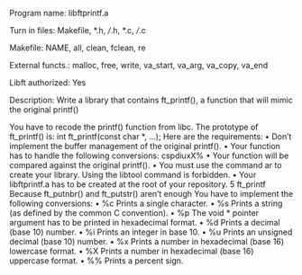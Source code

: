 Program name: libftprintf.a

Turn in files: Makefile, *.h, */*.h, *.c, */*.c

Makefile: NAME, all, clean, fclean, re

External functs.: malloc, free, write,
va_start, va_arg, va_copy, va_end

Libft authorized: Yes

Description: Write a library that contains ft_printf(), a
function that will mimic the original printf()

You have to recode the printf() function from libc.
The prototype of ft_printf() is:
int ft_printf(const char *, ...);
Here are the requirements:
• Don’t implement the buffer management of the original printf().
• Your function has to handle the following conversions: cspdiuxX%
• Your function will be compared against the original printf().
• You must use the command ar to create your library.
Using the libtool command is forbidden.
• Your libftprintf.a has to be created at the root of your repository.
5
ft_printf Because ft_putnbr() and ft_putstr() aren’t enough
You have to implement the following conversions:
• %c Prints a single character.
• %s Prints a string (as defined by the common C convention).
• %p The void * pointer argument has to be printed in hexadecimal format.
• %d Prints a decimal (base 10) number.
• %i Prints an integer in base 10.
• %u Prints an unsigned decimal (base 10) number.
• %x Prints a number in hexadecimal (base 16) lowercase format.
• %X Prints a number in hexadecimal (base 16) uppercase format.
• %% Prints a percent sign.
